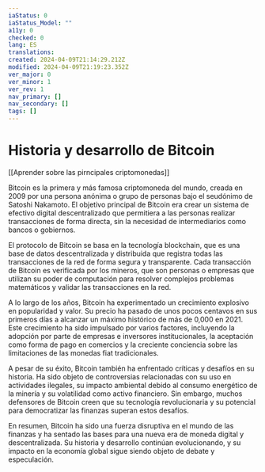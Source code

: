 ```yaml
---
iaStatus: 0
iaStatus_Model: ""
a11y: 0
checked: 0
lang: ES
translations: 
created: 2024-04-09T21:14:29.212Z
modified: 2024-04-09T21:19:23.352Z
ver_major: 0
ver_minor: 1
ver_rev: 1
nav_primary: []
nav_secondary: []
tags: []
---
```

# Historia y desarrollo de Bitcoin

[[Aprender sobre las pirncipales criptomonedas]]

Bitcoin es la primera y más famosa criptomoneda del mundo, creada en 2009 por una persona anónima o grupo de personas bajo el seudónimo de Satoshi Nakamoto. El objetivo principal de Bitcoin era crear un sistema de efectivo digital descentralizado que permitiera a las personas realizar transacciones de forma directa, sin la necesidad de intermediarios como bancos o gobiernos.

El protocolo de Bitcoin se basa en la tecnología blockchain, que es una base de datos descentralizada y distribuida que registra todas las transacciones de la red de forma segura y transparente. Cada transacción de Bitcoin es verificada por los mineros, que son personas o empresas que utilizan su poder de computación para resolver complejos problemas matemáticos y validar las transacciones en la red.

A lo largo de los años, Bitcoin ha experimentado un crecimiento explosivo en popularidad y valor. Su precio ha pasado de unos pocos centavos en sus primeros días a alcanzar un máximo histórico de más de 0,000 en 2021. Este crecimiento ha sido impulsado por varios factores, incluyendo la adopción por parte de empresas e inversores institucionales, la aceptación como forma de pago en comercios y la creciente conciencia sobre las limitaciones de las monedas fiat tradicionales.

A pesar de su éxito, Bitcoin también ha enfrentado críticas y desafíos en su historia. Ha sido objeto de controversias relacionadas con su uso en actividades ilegales, su impacto ambiental debido al consumo energético de la minería y su volatilidad como activo financiero. Sin embargo, muchos defensores de Bitcoin creen que su tecnología revolucionaria y su potencial para democratizar las finanzas superan estos desafíos.

En resumen, Bitcoin ha sido una fuerza disruptiva en el mundo de las finanzas y ha sentado las bases para una nueva era de moneda digital y descentralizada. Su historia y desarrollo continúan evolucionando, y su impacto en la economía global sigue siendo objeto de debate y especulación.

